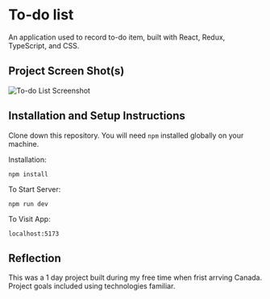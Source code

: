 # To-do list

An application used to record to-do item, built with React, Redux, TypeScript, and CSS.

## Project Screen Shot(s)
![To-do List Screenshot](https://github.com/angel-wan/to-do-list/assets/49020215/a0d55fc1-beea-4a77-aed3-098f8c04272b)


## Installation and Setup Instructions

Clone down this repository. You will need `npm` installed globally on your machine.

Installation:

`npm install`

To Start Server:

`npm run dev`

To Visit App:

`localhost:5173`

## Reflection

This was a 1 day project built during my free time when frist arrving Canada. Project goals included using technologies familiar.
